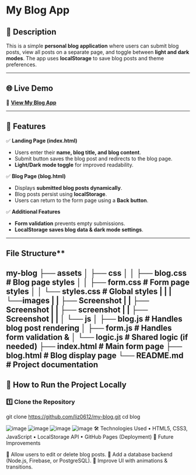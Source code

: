 # **My Blog App**

## **📌 Description**
This is a simple **personal blog application** where users can submit blog posts, view all posts on a separate page, and toggle between **light and dark modes**. The app uses **localStorage** to save blog posts and theme preferences.

---

## **🌐 Live Demo**
🔗 **[View My Blog App](https://liz0612.github.io/my-blog/)**  

---

## **🎯 Features**
✅ **Landing Page (index.html)**  
- Users enter their **name, blog title, and blog content**.  
- Submit button saves the blog post and redirects to the blog page.  
- **Light/Dark mode toggle** for improved readability.  

✅ **Blog Page (blog.html)**  
- Displays **submitted blog posts dynamically**.  
- Blog posts persist using **localStorage**.  
- Users can return to the form page using a **Back button**.  

✅ **Additional Features**  
- **Form validation** prevents empty submissions.  
- **LocalStorage saves blog data & dark mode settings**.  

---

## File Structure**
my-blog
├── assets
│   ├── css
│   │   ├── blog.css        # Blog page styles
│   │   ├── form.css        # Form page styles
│   │   └── styles.css      # Global styles
|   |
|   └──images
|	|	├── Screenshot
|	|	├── Screenshot
|	|	├── screenshot
|	|	├── Screenshot
|   |
│   └── js
│       ├── blog.js         # Handles blog post rendering
│       ├── form.js         # Handles form validation & 
│       └── logic.js        # Shared logic (if needed)
├── index.html              # Main form page
├── blog.html               # Blog display page
└── README.md               # Project documentation
---

## **🚀 How to Run the Project Locally**
### **1️⃣ Clone the Repository**

git clone https://github.com/liz0612/my-blog.git
cd blog

![image](./assets/images/Screenshot%202025-01-28%20at%202.25.13 PM.png)
![image](./assets/images/Screenshot%202025-01-28%20at%202.25.16 PM.png)
![image](./assets/images/Screenshot%202025-01-28%20at%202.25.19 PM.png)
![image](./assets/images/Screenshot%202025-01-28%20at%202.25.22 PM.png)
🛠️ Technologies Used
	•	HTML5, CSS3, JavaScript
	•	LocalStorage API
	•	GitHub Pages (Deployment)
	📌 Future Improvements

🔹 Allow users to edit or delete blog posts.
🔹 Add a database backend (Node.js, Firebase, or PostgreSQL).
🔹 Improve UI with animations & transitions.